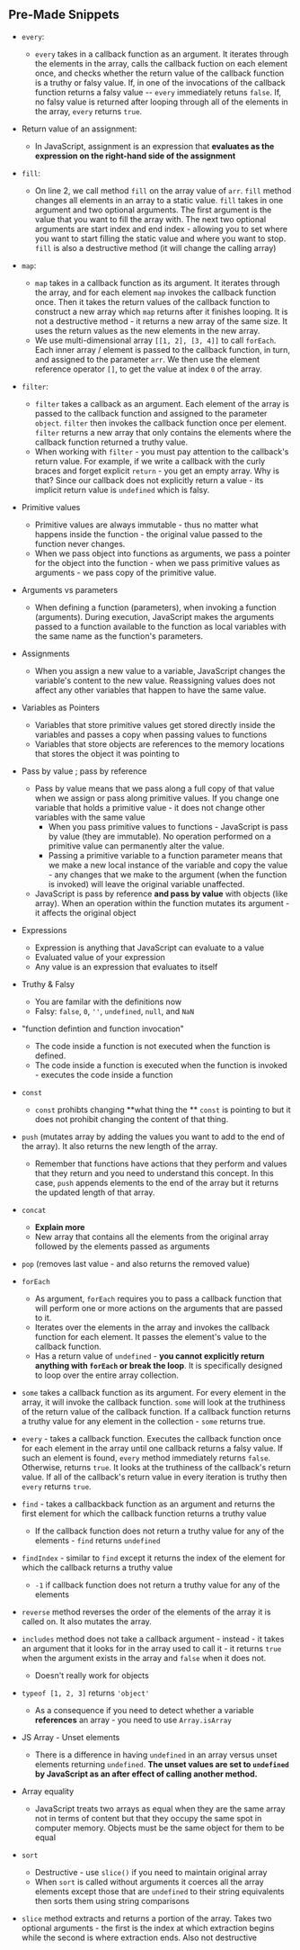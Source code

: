 

## Pre-Made Snippets



* `every`:
  * `every` takes in a callback function as an argument. It iterates through the elements in the array, calls the callback fuction on each element once, and checks whether the return value of the callback function is a truthy or falsy value. If, in one of the invocations of the callback function returns a falsy value -- `every` immediately retuns `false`. If, no falsy value is returned after looping through all of the elements in the array, `every` returns `true`.
* Return value of an assignment:
  * In JavaScript, assignment is an expression that **evaluates as the expression on the right-hand side of the assignment**
* `fill`:
  * On line 2, we call method `fill` on the array value of `arr`. `fill` method changes all elements in an array to a static value.  `fill` takes in one argument and two optional arguments. The first argument is the value that you want to fill the array with. The next two optional arguments are start index and end index - allowing you to set where you want to start filling the static value and where you want to stop. `fill` is also a destructive method (it will change the calling array)
* `map`:
  * `map` takes in a callback function as its argument. It iterates through the array, and for each element `map` invokes the callback function once. Then it takes the return values of the callback function to construct a new array which `map` returns after it finishes looping. It is not a destructive method - it returns a new array of the same size. It uses the return values as the new elements in the new array. 
  * We use multi-dimensional array `[[1, 2], [3, 4]]` to call `forEach`. Each inner array / element is passed to the callback function, in turn, and assigned to the parameter `arr`. We then use the element reference operator `[]`, to get the value at index `0` of the array. 
* `filter`:
  * `filter` takes a callback as an argument. Each element of the array is passed to the callback function and assigned to the parameter `object`. `filter` then invokes the callback function once per element. `filter` returns a new array that only contains the elements where the callback function returned a truthy value.
  * When working with `filter` - you must pay attention to the callback's return value. For example, if we write a callback with the curly braces and forget explicit `return` - you get an empty array. Why is that? Since our callback does not explicitly return a value - its implicit return value is `undefined` which is falsy. 
* Primitive values
  * Primitive values are always immutable - thus no matter what happens inside the function - the original value passed to the function never changes.
  * When we pass object into functions as arguments, we pass a pointer for the object into the function - when we pass primitive values as arguments - we pass copy of the primitive value.
* Arguments vs parameters
  * When defining a function (parameters), when invoking a function (arguments). During execution, JavaScript makes the arguments passed to a function available to the function as local variables with the same name as the function's parameters.
* Assignments
  * When you assign a new value to a variable, JavaScript changes the variable's content to the new value. Reassigning values does not affect any other variables that happen to have the same value.
* Variables as Pointers
  * Variables that store primitive values get stored directly inside the variables and passes a copy when passing values to functions
  * Variables that store objects are references to the memory locations that stores the object it was pointing to 
* Pass by value ; pass by reference
  * Pass by value means that we pass along a full copy of that value when we assign or pass along primitive values.  If you change one variable that holds a primitive value - it does not change other variables with the same value
    * When you pass primitive values to functions - JavaScript is pass by value (they are immutable). No operation performed on a primitive value can permanently alter the value.
    * Passing a primitive variable to a function parameter means that we make a new local instance of the variable and copy the value - any changes that we make to the argument (when the function is invoked) will leave the original variable unaffected. 
  * JavaScript is pass by reference **and pass by value** with objects (like array). When an operation within the function mutates its argument - it affects the original object
* Expressions
  * Expression is anything that JavaScript can evaluate to a value
  * Evaluated value of your expression
  * Any value is an expression that evaluates to itself
* Truthy & Falsy
  * You are familar with the definitions now
  * Falsy: `false`, `0`, `''`, `undefined`, `null`, and `NaN`
* "function defintion and function invocation"

  * The code inside a function is not executed when the function is defined.
  * The code inside a function is executed when the function is invoked - executes the code inside a function
* `const`
  * `const` prohibts changing **what thing the ** `const` is pointing to but it does not prohibit changing the content of that thing.
* `push` (mutates array by adding the values you want to add to the end of the array). It also returns the new length of the array.
  * Remember that functions have actions that they perform and values that they return and you need to understand this concept. In this case, `push` appends elements to the end of the array but it returns the updated length of that array. 
* `concat`
  * **Explain more**
  * New array that contains all the elements from the original array followed by the elements passed as arguments
* `pop` (removes last value - and also returns the removed value)
* `forEach`
  * As argument, `forEach` requires you to pass a callback function that will perform one or more actions on the arguments that are passed to it.
  * Iterates over the elements in the array and invokes the callback function for each element. It passes the element's value to the callback function.
  * Has a return value of `undefined` - **you cannot explicitly return anything with `forEach` or break the loop**. It is specifically designed to loop over the entire array collection.
* `some` takes a callback function as its argument. For every element in the array, it will invoke the callback function. `some` will look at the truthiness of the return value of the callback function. If a callback function returns a truthy value for any element in the collection - `some` returns true. 
* `every` - takes a callback function. Executes the callback function once for each element in the array until one callback returns a falsy value. If such an element is found, `every` method immediately returns `false`. Otherwise, returns `true`. It looks at the truthiness of the callback's return value. If all of the callback's return value in every iteration is truthy then `every` returns `true`.
* `find` - takes a callbackback function as an argument and returns the first element for which the callback function returns a truthy value
  * If the callback function does not return a truthy value for any of the elements - `find` returns `undefined`
* `findIndex` - similar to `find` except it returns the index of the element for which the callback returns a truthy value
  * `-1` if callback function does not return a truthy value for any of the elements
* `reverse` method reverses the order of the elements of the array it is called on. It also mutates the array. 
* `includes` method does not take a callback argument - instead - it takes an argument that it looks for in the array used to call it - it returns `true` when the argument exists in the array and `false` when it does not.
  * Doesn't really work for objects
* `typeof [1, 2, 3]` returns `'object'`
  * As a consequence if you need to detect whether a variable **references** an array - you need to use `Array.isArray`
* JS Array - Unset elements
  * There is a difference in having `undefined` in an array versus unset elements returning `undefined`. **The unset values are set to `undefined` by JavaScript as an after effect of calling another method.**
* Array equality
  * JavaScript treats two arrays as equal when they are the same array not in terms of content but that they occupy the same spot in computer memory. Objects must be the same object for them to be equal
* `sort`
  * Destructive - use `slice()` if you need to maintain original array
  * When `sort` is called without arguments it coerces all the array elements except those that are `undefined` to their string equivalents then sorts them using string comparisons
* `slice` method extracts and returns a portion of the array. Takes two optional arguments - the first is the index at which extraction begins while the second is where extraction ends. Also not destructive

